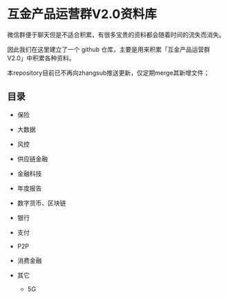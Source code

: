 # 互金产品运营群V2.0资料库

微信群便于聊天但是不适合积累，有很多宝贵的资料都会随着时间的流失而消失。

因此我们在这里建立了一个 github 仓库，主要是用来积累「互金产品运营群V2.0」中积累各种资料。

本repository目前已不再向zhangsub推送更新，仅定期merge其新增文件；


## 目录

* 保险

* 大数据

* 风控

* 供应链金融

* 金融科技

* 年度报告

* 数字货币、区块链

* 银行

* 支付

* P2P

* 消费金融

* 其它

  * 5G

  



